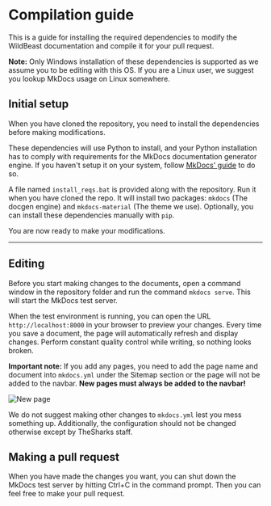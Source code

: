 # Compilation guide

This is a guide for installing the required dependencies to modify the WildBeast documentation and compile it for your pull request.

**Note:** Only Windows installation of these dependencies is supported as we assume you to be editing with this OS. If you are a Linux user, we suggest you lookup MkDocs usage on Linux somewhere.

## Initial setup

When you have cloned the repository, you need to install the dependencies before making modifications.

These dependencies will use Python to install, and your Python installation has to comply with requirements for the MkDocs documentation generator engine. If you haven't setup it on your system, follow [MkDocs' guide](http://www.mkdocs.org/#installing-python) to do so.

A file named `install_reqs.bat` is provided along with the repository. Run it when you have cloned the repo. It will install two packages: `mkdocs` (The docgen engine) and `mkdocs-material` (The theme we use). Optionally, you can install these dependencies manually with `pip`.
  
You are now ready to make your modifications.

----

## Editing

Before you start making changes to the documents, open a command window in the repository folder and run the command `mkdocs serve`. This will start the MkDocs test server.

When the test environment is running, you can open the URL `http://localhost:8000` in your browser to preview your changes. Every time you save a document, the page will automatically refresh and display changes. Perform constant quality control while writing, so nothing looks broken.

**Important note:** If you add any pages, you need to add the page name and document into `mkdocs.yml` under the Sitemap section or the page will not be added to the navbar. **New pages must always be added to the navbar!**

![New page](http://images.lwtechgaming.me/UA4NCfM.png)

We do not suggest making other changes to `mkdocs.yml` lest you mess something up. Additionally, the configuration should not be changed otherwise except by TheSharks staff.

## Making a pull request

When you have made the changes you want, you can shut down the MkDocs test server by hitting Ctrl+C in the command prompt. Then you can feel free to make your pull request.

